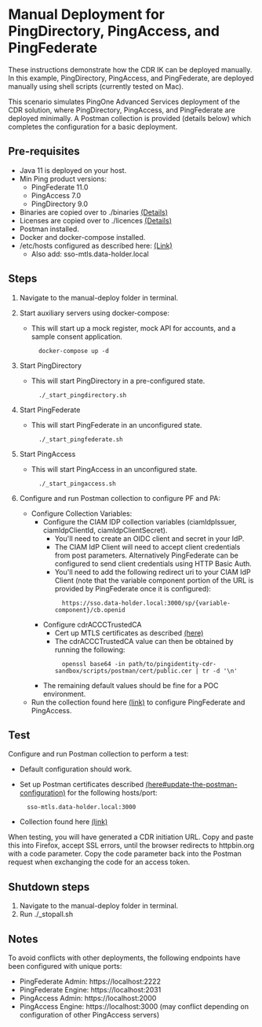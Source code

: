 # Manual Deployment for PingDirectory, PingAccess, and PingFederate

These instructions demonstrate how the CDR IK can be deployed manually. In this example, PingDirectory, PingAccess, and PingFederate, are deployed manually using shell scripts (currently tested on Mac).

This scenario simulates PingOne Advanced Services deployment of the CDR solution, where PingDirectory, PingAccess, and PingFederate are deployed minimally. A Postman collection is provided (details below) which completes the configuration for a basic deployment.

## Pre-requisites

- Java 11 is deployed on your host.
- Min Ping product versions:
  - PingFederate 11.0
  - PingAccess 7.0
  - PingDirectory 9.0
- Binaries are copied over to ./binaries [(Details)](binaries/README.md)
- Licenses are copied over to ./licences [(Details)](licenses/README.md)
- Postman installed.
- Docker and docker-compose installed.
- /etc/hosts configured as described here: [(Link)](../docs/README.md)
    - Also add: sso-mtls.data-holder.local

## Steps

1. Navigate to the manual-deploy folder in terminal.
2. Start auxiliary servers using docker-compose:
    - This will start up a mock register, mock API for accounts, and a sample consent application.
      ```
        docker-compose up -d
      ```

3. Start PingDirectory
    - This will start PingDirectory in a pre-configured state.
      ```
        ./_start_pingdirectory.sh
      ```

4. Start PingFederate
    - This will start PingFederate in an unconfigured state.
      ```
        ./_start_pingfederate.sh
      ```

5. Start PingAccess
    - This will start PingAccess in an unconfigured state.
      ```
        ./_start_pingaccess.sh
      ```

6. Configure and run Postman collection to configure PF and PA:
    - Configure Collection Variables:
      - Configure the CIAM IDP collection variables (ciamIdpIssuer, ciamIdpClientId, ciamIdpClientSecret).
        - You'll need to create an OIDC client and secret in your IdP.
        - The CIAM IdP Client will need to accept client credentials from post parameters. Alternatively PingFederate can be configured to send client credentials using HTTP Basic Auth.
        - You'll need to add the following redirect uri to your CIAM IdP Client (note that the variable component portion of the URL is provided by PingFederate once it is configured):
           ```
             https://sso.data-holder.local:3000/sp/{variable-component}/cb.openid
           ```
      - Configure cdrACCCTrustedCA
        - Cert up MTLS certificates as described [(here)](../docs/howtos/howto_generatecerts.md)
        - The cdrACCCTrustedCA value can then be obtained by running the following:
           ```
             openssl base64 -in path/to/pingidentity-cdr-sandbox/scripts/postman/cert/public.cer | tr -d '\n'
           ```
      - The remaining default values should be fine for a POC environment.
    - Run the collection found here [(link)](scripts/cdr-au.configure_pa_pf.postman_collection.json) to configure PingFederate and PingAccess.

## Test

Configure and run Postman collection to perform a test:
  - Default configuration should work.
  - Set up Postman certificates described [(here#update-the-postman-configuration)](../docs/postman.md#update-the-postman-configuration) for the following hosts/port:
    ```
      sso-mtls.data-holder.local:3000
    ```

  - Collection found here [(link)](scripts/cdr-au.test_pa_pf.postman_collection.json)

When testing, you will have generated a CDR initiation URL. Copy and paste this into Firefox, accept SSL errors, until the browser redirects to httpbin.org with a code parameter. Copy the code parameter back into the Postman request when exchanging the code for an access token.

## Shutdown steps

1. Navigate to the manual-deploy folder in terminal.
2. Run ./_stopall.sh

## Notes

To avoid conflicts with other deployments, the following endpoints have been configured with unique ports:
- PingFederate Admin: https://localhost:2222
- PingFederate Engine: https://localhost:2031
- PingAccess Admin: https://localhost:2000
- PingAccess Engine: https://localhost:3000 (may conflict depending on configuration of other PingAccess servers)
